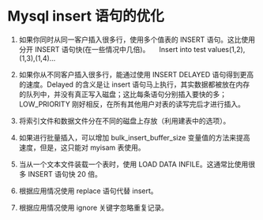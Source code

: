 # Mysql insert 语句的优化

1) 如果你同时从同一客户插入很多行，使用多个值表的 INSERT 语句。这比使用分开 INSERT 语句快(在一些情况中几倍)。
    Insert into test values(1,2),(1,3),(1,4)…

2) 如果你从不同客户插入很多行，能通过使用 INSERT DELAYED 语句得到更高的速度。Delayed 的含义是让 insert 语句马上执行，其实数据都被放在内存的队列中，并没有真正写入磁盘；这比每条语句分别插入要快的多；LOW_PRIORITY 刚好相反，在所有其他用户对表的读写完后才进行插入。

3) 将索引文件和数据文件分在不同的磁盘上存放（利用建表中的选项）。

4) 如果进行批量插入，可以增加 bulk_insert_buffer_size 变量值的方法来提高速度，但是，这只能对 myisam 表使用。

5) 当从一个文本文件装载一个表时，使用 LOAD DATA INFILE。这通常比使用很多 INSERT 语句快 20 倍。

6) 根据应用情况使用 replace 语句代替 insert。

7) 根据应用情况使用 ignore 关键字忽略重复记录。
